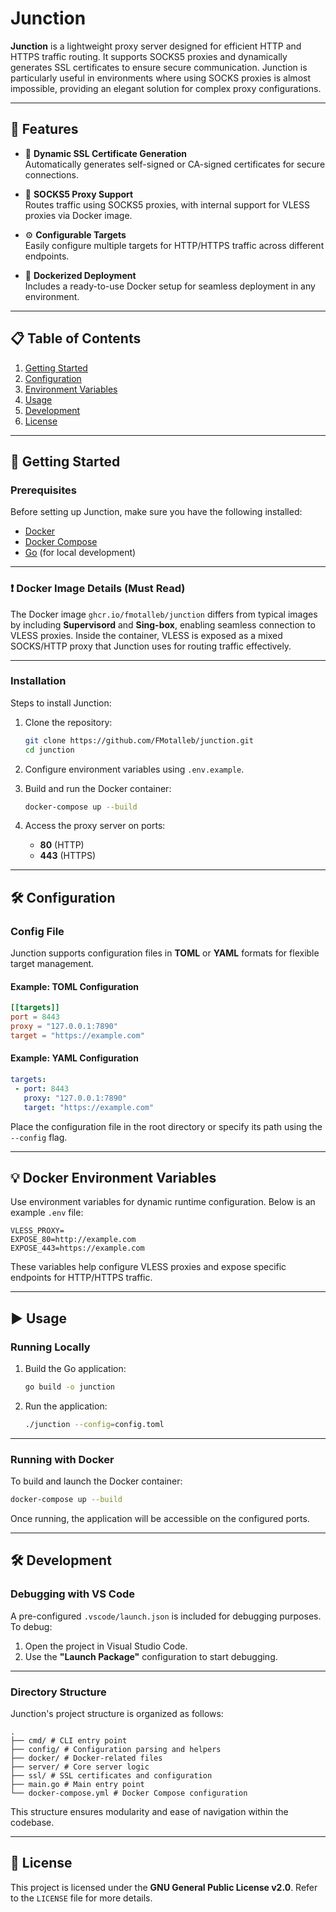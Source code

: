# Junction

**Junction** is a lightweight proxy server designed for efficient HTTP and HTTPS traffic routing. It supports SOCKS5 proxies and dynamically generates SSL certificates to ensure secure communication. Junction is particularly useful in environments where using SOCKS proxies is almost impossible, providing an elegant solution for complex proxy configurations.

---

## 🌟 **Features**

- 🔐 **Dynamic SSL Certificate Generation**  
   Automatically generates self-signed or CA-signed certificates for secure connections.  

- 🧦 **SOCKS5 Proxy Support**  
   Routes traffic using SOCKS5 proxies, with internal support for VLESS proxies via Docker image.  

- ⚙️ **Configurable Targets**  
   Easily configure multiple targets for HTTP/HTTPS traffic across different endpoints.  

- 🐳 **Dockerized Deployment**  
   Includes a ready-to-use Docker setup for seamless deployment in any environment.  

---

## 📋 **Table of Contents**

1. [Getting Started](#getting-started)  
2. [Configuration](#configuration)  
3. [Environment Variables](#docker-environment-variables)  
4. [Usage](#usage)  
5. [Development](#development)  
6. [License](#license)  

---

## 🚀 **Getting Started**

### Prerequisites

Before setting up Junction, make sure you have the following installed:

- [Docker](https://www.docker.com/)  
- [Docker Compose](https://docs.docker.com/compose/)  
- [Go](https://golang.org/) (for local development)  

---

### ❗️ **Docker Image Details (Must Read)**

The Docker image `ghcr.io/fmotalleb/junction` differs from typical images by including **Supervisord** and **Sing-box**, enabling seamless connection to VLESS proxies. Inside the container, VLESS is exposed as a mixed SOCKS/HTTP proxy that Junction uses for routing traffic effectively.

---

### Installation

Steps to install Junction:

1. Clone the repository:

   ```bash
   git clone https://github.com/FMotalleb/junction.git
   cd junction
   ```

2. Configure environment variables using `.env.example`.  

3. Build and run the Docker container:

   ```bash
   docker-compose up --build
   ```

4. Access the proxy server on ports:
   - **80** (HTTP)  
   - **443** (HTTPS)  

---

## 🛠 **Configuration**

### Config File

Junction supports configuration files in **TOML** or **YAML** formats for flexible target management.

#### **Example: TOML Configuration**

```toml
[[targets]]
port = 8443
proxy = "127.0.0.1:7890"
target = "https://example.com"
```

#### **Example: YAML Configuration**

```yaml
targets:
 - port: 8443
   proxy: "127.0.0.1:7890"
   target: "https://example.com"
```

Place the configuration file in the root directory or specify its path using the `--config` flag.

---

## 💡 **Docker Environment Variables**

Use environment variables for dynamic runtime configuration. Below is an example `.env` file:

```env
VLESS_PROXY=
EXPOSE_80=http://example.com
EXPOSE_443=https://example.com
```

These variables help configure VLESS proxies and expose specific endpoints for HTTP/HTTPS traffic.

---

## ▶️ **Usage**

### **Running Locally**

1. Build the Go application:

   ```bash
   go build -o junction
   ```

2. Run the application:

   ```bash
   ./junction --config=config.toml
   ```

---

### **Running with Docker**

To build and launch the Docker container:

```bash
docker-compose up --build
```

Once running, the application will be accessible on the configured ports.

---

## 🛠 **Development**

### Debugging with VS Code

A pre-configured `.vscode/launch.json` is included for debugging purposes. To debug:  

1. Open the project in Visual Studio Code.  
2. Use the **"Launch Package"** configuration to start debugging.  

---

### Directory Structure

Junction's project structure is organized as follows:

```
.
├── cmd/ # CLI entry point
├── config/ # Configuration parsing and helpers
├── docker/ # Docker-related files
├── server/ # Core server logic
├── ssl/ # SSL certificates and configuration
├── main.go # Main entry point
└── docker-compose.yml # Docker Compose configuration
```

This structure ensures modularity and ease of navigation within the codebase.

---

## 📜 **License**

This project is licensed under the **GNU General Public License v2.0**. Refer to the `LICENSE` file for more details.  
